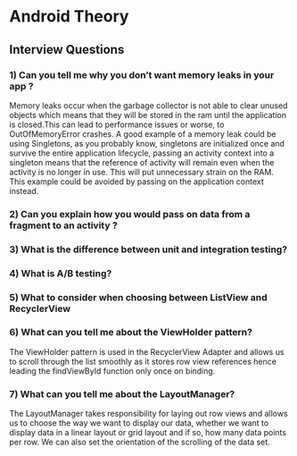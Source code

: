# Android Theory

## Interview Questions

### 1) Can you tell me why you don’t want memory leaks in your app ?

Memory leaks occur when the garbage collector is not able to clear unused objects which means that they will be stored in the ram until the application is closed.This can lead to performance issues or worse, to OutOfMemoryError crashes. A good example of a memory leak could be using Singletons, as you probably know, singletons are initialized once and survive the entire application lifecycle, passing an activity context into a singleton means that the reference of activity will remain even when the activity is no longer in use. This will put unnecessary strain on the RAM. This example could be avoided by passing on the application context instead.

### 2) Can you explain how you would pass on data from a fragment to an activity ?


### 3) What is the difference between unit and integration testing? 

### 4) What is A/B testing?

### 5) What to consider when choosing between ListView and RecyclerView

### 6) What can you tell me about the ViewHolder pattern?

The ViewHolder pattern is used in the RecyclerView Adapter and allows us to scroll through the list smoothly as it stores row view references hence leading the findViewById function only once on binding. 

### 7) What can you tell me about the LayoutManager?

The LayoutManager takes responsibility for laying out row views and allows us to choose the way we want to display our data, whether we want to display data in a linear layout or grid layout and if so, how many data points per row. We can also set the orientation of the scrolling of the data set.


